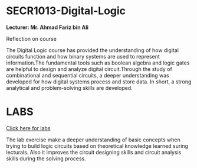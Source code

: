 # SECR1013-Digital-Logic
**Lecturer: Mr. Ahmad Fariz bin Ali**

Reflection on course

The Digital Logic course has provided the understanding of how digital circuits function and how binary systems are used to represent information.The fundamental tools such as boolean algebra and logic gates are helpful to design and analyze digital circuit.Through the study of combinational and sequential circuits, a deeper understanding was developed for how digital systems process and store data. In short, a strong analytical and problem-solving skills are developed.

# LABS
[Click here for labs](Lab)

The lab exercise make a deeper understanding of basic concepts when trying to build logic circuits based on theoretical knowledge learned suring lecturals. Also it improves the circuit designing skills and circuit analysis skills during the solving process. 

 
